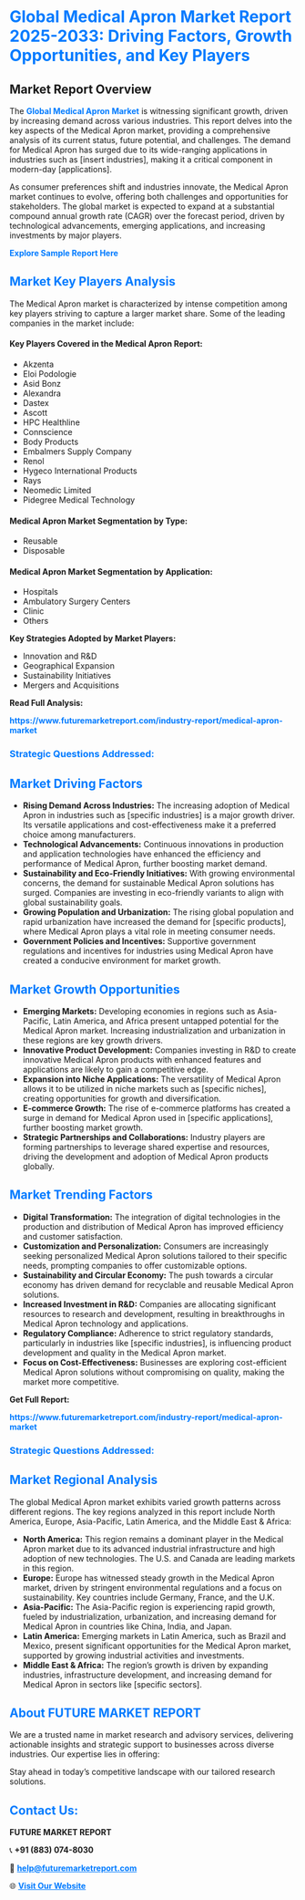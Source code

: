 <h1 style="color: #007BFF;">Global Medical Apron Market Report 2025-2033: Driving Factors, Growth Opportunities, and Key Players</h1>

<section id="overview">
<h2>Market Report Overview</h2>
<p>The <a href="https://www.futuremarketreport.com/industry-report/medical-apron-market" style="color: #007BFF; text-decoration: none;"><strong>Global Medical Apron Market</strong></a> is witnessing significant growth, driven by increasing demand across various industries. This report delves into the key aspects of the Medical Apron market, providing a comprehensive analysis of its current status, future potential, and challenges. The demand for Medical Apron has surged due to its wide-ranging applications in industries such as [insert industries], making it a critical component in modern-day [applications].</p>
<p>As consumer preferences shift and industries innovate, the Medical Apron market continues to evolve, offering both challenges and opportunities for stakeholders. The global market is expected to expand at a substantial compound annual growth rate (CAGR) over the forecast period, driven by technological advancements, emerging applications, and increasing investments by major players.</p>
</section>

<section id="overview">
<p><a href="https://www.futuremarketreport.com/request-sample/reportId=79062" style="color: #007BFF; text-decoration: none;"><strong>Explore Sample Report Here</strong></a></p>
</section>

<section id="key-players">
<h2 style="color: #007BFF;">Market Key Players Analysis</h2>
<p>The Medical Apron market is characterized by intense competition among key players striving to capture a larger market share. Some of the leading companies in the market include:</p>
<h4>Key Players Covered in the Medical Apron Report:</h4>
<ul><li>Akzenta</li><li>Eloi Podologie</li><li>Asid Bonz</li><li>Alexandra</li><li>Dastex</li><li>Ascott</li><li>HPC Healthline</li><li>Connscience</li><li>Body Products</li><li>Embalmers Supply Company</li><li>Renol</li><li>Hygeco International Products</li><li>Rays</li><li>Neomedic Limited</li><li>Pidegree Medical Technology</li></ul>
<h4>Medical Apron Market Segmentation by Type:</h4>
<ul><li>Reusable</li><li>Disposable</li></ul>

<h4>Medical Apron Market Segmentation by Application:</h4>
<ul><li>Hospitals</li><li>Ambulatory Surgery Centers</li><li>Clinic</li><li>Others</li></ul>
<p><strong>Key Strategies Adopted by Market Players:</strong></p>
<ul>
<li>Innovation and R&D</li>
<li>Geographical Expansion</li>
<li>Sustainability Initiatives</li>
<li>Mergers and Acquisitions</li>
</ul>
</section>

<section>
<p><strong>Read Full Analysis: </strong></p><a href="https://www.futuremarketreport.com/industry-report/medical-apron-market" style="color: #007BFF; text-decoration: none;"><strong>https://www.futuremarketreport.com/industry-report/medical-apron-market</strong></a>
<h3 style="color: #007BFF;">Strategic Questions Addressed:</h3>
</section>

<section id="driving-factors">
<h2 style="color: #007BFF;">Market Driving Factors</h2>
<ul>
<li><strong>Rising Demand Across Industries:</strong> The increasing adoption of Medical Apron in industries such as [specific industries] is a major growth driver. Its versatile applications and cost-effectiveness make it a preferred choice among manufacturers.</li>
<li><strong>Technological Advancements:</strong> Continuous innovations in production and application technologies have enhanced the efficiency and performance of Medical Apron, further boosting market demand.</li>
<li><strong>Sustainability and Eco-Friendly Initiatives:</strong> With growing environmental concerns, the demand for sustainable Medical Apron solutions has surged. Companies are investing in eco-friendly variants to align with global sustainability goals.</li>
<li><strong>Growing Population and Urbanization:</strong> The rising global population and rapid urbanization have increased the demand for [specific products], where Medical Apron plays a vital role in meeting consumer needs.</li>
<li><strong>Government Policies and Incentives:</strong> Supportive government regulations and incentives for industries using Medical Apron have created a conducive environment for market growth.</li>
</ul>
</section>

<section id="growth-opportunities">
<h2 style="color: #007BFF;">Market Growth Opportunities</h2>
<ul>
<li><strong>Emerging Markets:</strong> Developing economies in regions such as Asia-Pacific, Latin America, and Africa present untapped potential for the Medical Apron market. Increasing industrialization and urbanization in these regions are key growth drivers.</li>
<li><strong>Innovative Product Development:</strong> Companies investing in R&D to create innovative Medical Apron products with enhanced features and applications are likely to gain a competitive edge.</li>
<li><strong>Expansion into Niche Applications:</strong> The versatility of Medical Apron allows it to be utilized in niche markets such as [specific niches], creating opportunities for growth and diversification.</li>
<li><strong>E-commerce Growth:</strong> The rise of e-commerce platforms has created a surge in demand for Medical Apron used in [specific applications], further boosting market growth.</li>
<li><strong>Strategic Partnerships and Collaborations:</strong> Industry players are forming partnerships to leverage shared expertise and resources, driving the development and adoption of Medical Apron products globally.</li>
</ul>
</section>

<section id="trending-factors">
<h2 style="color: #007BFF;">Market Trending Factors</h2>
<ul>
<li><strong>Digital Transformation:</strong> The integration of digital technologies in the production and distribution of Medical Apron has improved efficiency and customer satisfaction.</li>
<li><strong>Customization and Personalization:</strong> Consumers are increasingly seeking personalized Medical Apron solutions tailored to their specific needs, prompting companies to offer customizable options.</li>
<li><strong>Sustainability and Circular Economy:</strong> The push towards a circular economy has driven demand for recyclable and reusable Medical Apron solutions.</li>
<li><strong>Increased Investment in R&D:</strong> Companies are allocating significant resources to research and development, resulting in breakthroughs in Medical Apron technology and applications.</li>
<li><strong>Regulatory Compliance:</strong> Adherence to strict regulatory standards, particularly in industries like [specific industries], is influencing product development and quality in the Medical Apron market.</li>
<li><strong>Focus on Cost-Effectiveness:</strong> Businesses are exploring cost-efficient Medical Apron solutions without compromising on quality, making the market more competitive.</li>
</ul>
</section>

<section>
<p><strong>Get Full Report: </strong></p><a href="https://www.futuremarketreport.com/industry-report/medical-apron-market" style="color: #007BFF; text-decoration: none;"><strong>https://www.futuremarketreport.com/industry-report/medical-apron-market</strong></a>
<h3 style="color: #007BFF;">Strategic Questions Addressed:</h3>
</section>


<section id="regional-analysis">
<h2 style="color: #007BFF;">Market Regional Analysis</h2>
<p>The global Medical Apron market exhibits varied growth patterns across different regions. The key regions analyzed in this report include North America, Europe, Asia-Pacific, Latin America, and the Middle East & Africa:</p>
<ul>
<li><strong>North America:</strong> This region remains a dominant player in the Medical Apron market due to its advanced industrial infrastructure and high adoption of new technologies. The U.S. and Canada are leading markets in this region.</li>
<li><strong>Europe:</strong> Europe has witnessed steady growth in the Medical Apron market, driven by stringent environmental regulations and a focus on sustainability. Key countries include Germany, France, and the U.K.</li>
<li><strong>Asia-Pacific:</strong> The Asia-Pacific region is experiencing rapid growth, fueled by industrialization, urbanization, and increasing demand for Medical Apron in countries like China, India, and Japan.</li>
<li><strong>Latin America:</strong> Emerging markets in Latin America, such as Brazil and Mexico, present significant opportunities for the Medical Apron market, supported by growing industrial activities and investments.</li>
<li><strong>Middle East & Africa:</strong> The region’s growth is driven by expanding industries, infrastructure development, and increasing demand for Medical Apron in sectors like [specific sectors].</li>
</ul>
</section>

<footer>
<h2 style="color: #007BFF;">About FUTURE MARKET REPORT</h2>
<p>We are a trusted name in market research and advisory services, delivering actionable insights and strategic support to businesses across diverse industries. Our expertise lies in offering:</p>

<p>Stay ahead in today’s competitive landscape with our tailored research solutions.</p>

<h2 style="color: #007BFF;">Contact Us:</h2>
<p><strong>FUTURE MARKET REPORT</strong></p>
<p>📞 <strong>+91 (883) 074-8030</strong></p>
<p>📧 <strong><a href="mailto:help@futuremarketreport.com" style="color: #007BFF;">help@futuremarketreport.com</a></strong></p>
<p>🌐 <strong><a href="https://www.futuremarketreport.com/" style="color: #007BFF;">Visit Our Website</a></strong></p>
</footer>